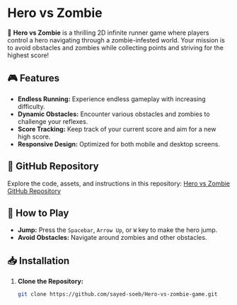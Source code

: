 # Hero vs Zombie

🚀 **Hero vs Zombie** is a thrilling 2D infinite runner game where players control a hero navigating through a zombie-infested world. Your mission is to avoid obstacles and zombies while collecting points and striving for the highest score!

## 🎮 Features

- **Endless Running:** Experience endless gameplay with increasing difficulty.
- **Dynamic Obstacles:** Encounter various obstacles and zombies to challenge your reflexes.
- **Score Tracking:** Keep track of your current score and aim for a new high score.
- **Responsive Design:** Optimized for both mobile and desktop screens.

## 🔗 GitHub Repository

Explore the code, assets, and instructions in this repository: [Hero vs Zombie GitHub Repository](https://github.com/sayed-soeb/Hero-vs-zombie-game)

## 💬 How to Play

- **Jump:** Press the `Spacebar`, `Arrow Up`, or `W` key to make the hero jump.
- **Avoid Obstacles:** Navigate around zombies and other obstacles.

## 📥 Installation

1. **Clone the Repository:**
   ```bash
   git clone https://github.com/sayed-soeb/Hero-vs-zombie-game.git
